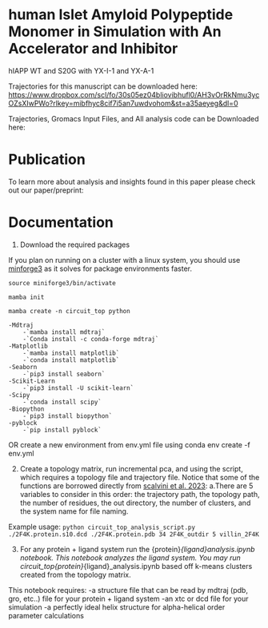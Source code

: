# human Islet Amyloid Polypeptide Monomer in Simulation with An Accelerator and Inhibitor  
hIAPP WT and S20G with YX-I-1 and YX-A-1

Trajectories for this manuscript can be downloaded here:
https://www.dropbox.com/scl/fo/30s05ez04bliovibhufl0/AH3vOrRkNmu3ycOZsXIwPWo?rlkey=mibfhyc8cif7i5an7uwdvohom&st=a35aeyeg&dl=0

Trajectories, Gromacs Input Files, and All analysis code can be Downloaded here:

# Publication 
To learn more about analysis and insights found in this paper please check out our paper/preprint:

# Documentation 

1. Download the required packages 

If you plan on running on a cluster with a linux system, you should use [minforge3](https://github.com/conda-forge/miniforge?tab=readme-ov-file) as it solves for package environments faster. 

`source miniforge3/bin/activate`

`mamba init`

`mamba create -n circuit_top python`

	-Mdtraj 
  		-`mamba install mdtraj` 
  		-`Conda install -c conda-forge mdtraj`
	-Matplotlib 
  		-`mamba install matplotlib` 
  		-`conda install matplotlib`
	-Seaborn
  		-`pip3 install seaborn`
	-Scikit-Learn 
  		-`pip3 install -U scikit-learn`
	-Scipy 
  		-`conda install scipy`
	-Biopython 
  		-`pip3 install biopython`
	-pyblock 
  		-`pip install pyblock`

OR create a new environment from env.yml file using conda env create -f env.yml

2. Create a topology matrix, run incremental pca, and using the script, which requires a topology file and trajectory file. Notice that some of the functions are borrowed directly from [scalvini et al. 2023]( https://pubs.acs.org/doi/10.1021/acs.jcim.3c00391): 
a.There are 5 variables to consider in this order: the trajectory path, the topology path, the number of residues, the out directory, the number of clusters, and the system name for file naming. 

Example usage: `python circuit_top_analysis_script.py ./2F4K.protein.s10.dcd ./2F4K.protein.pdb 34 2F4K_outdir 5 villin_2F4K`

3. For any protein + ligand system run the {protein}_{ligand}_analysis.ipynb notebook. This notebook analyzes the ligand system. You may run circuit_top_{protein}_{ligand}_analysis.ipynb based off k-means clusters created from the topology matrix. 

This notebook requires: 
  -a structure file that can be read by mdtraj (pdb, gro, etc..) file for your protein + ligand system
  -an xtc or dcd file for your simulation
  -a perfectly ideal helix structure for alpha-helical order parameter calculations

